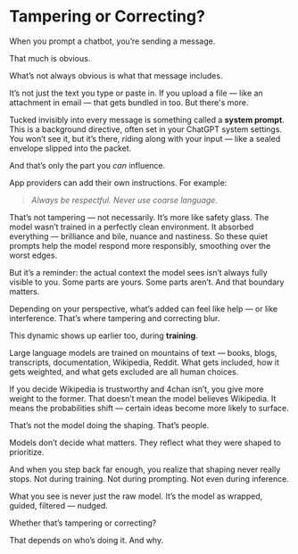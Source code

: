# Tampering or Correcting?

When you prompt a chatbot, you’re sending a message.

That much is obvious.

What’s not always obvious is what that message includes.

It’s not just the text you type or paste in.
If you upload a file — like an attachment in email — that gets bundled in too.
But there's more.

Tucked invisibly into every message is something called a **system prompt**. This is a background directive, often set in your ChatGPT system settings. You won’t see it, but it’s there, riding along with your input — like a sealed envelope slipped into the packet.

And that’s only the part you *can* influence.

App providers can add their own instructions. For example:

> *Always be respectful. Never use coarse language.*

That’s not tampering — not necessarily. It’s more like safety glass. The model wasn’t trained in a perfectly clean environment. It absorbed everything — brilliance and bile, nuance and nastiness. So these quiet prompts help the model respond more responsibly, smoothing over the worst edges.

But it’s a reminder: the actual context the model sees isn’t always fully visible to you. Some parts are yours. Some parts aren’t. And that boundary matters.

Depending on your perspective, what’s added can feel like help — or like interference.
That’s where tampering and correcting blur.

This dynamic shows up earlier too, during **training**.

Large language models are trained on mountains of text — books, blogs, transcripts, documentation, Wikipedia, Reddit. What gets included, how it gets weighted, and what gets excluded are all human choices.

If you decide Wikipedia is trustworthy and 4chan isn’t, you give more weight to the former.
That doesn’t mean the model believes Wikipedia. It means the probabilities shift — certain ideas become more likely to surface.

That’s not the model doing the shaping. That’s people.

Models don’t decide what matters.
They reflect what they were shaped to prioritize.

And when you step back far enough, you realize that shaping never really stops.
Not during training. Not during prompting. Not even during inference.

What you see is never just the raw model. It’s the model as wrapped, guided, filtered — nudged.

Whether that’s tampering or correcting?

That depends on who’s doing it. And why.
